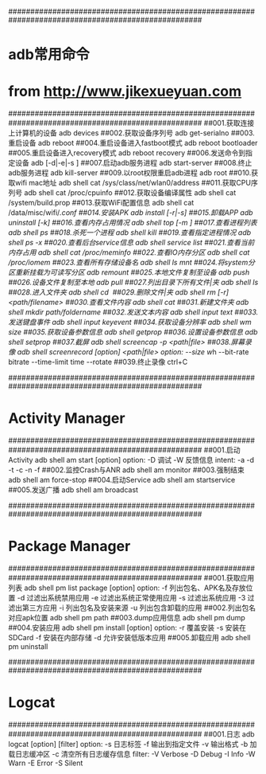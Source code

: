 ####################################################################################################
# adb常用命令
# from http://www.jikexueyuan.com
####################################################################################################
##001.获取连接上计算机的设备
adb devices
##002.获取设备序列号
adb get-serialno
##003.重启设备
adb reboot
##004.重启设备进入fastboot模式
adb reboot bootloader
##005.重启设备进入recovery模式
adb reboot recovery
##006.发送命令到指定设备
adb [-d|-e|-s <serialNumber>] <command>
##007.启动adb服务进程
adb start-server
##008.终止adb服务进程
adb kill-server
##009.以root权限重启adb进程
adb root
##010.获取wifi mac地址
adb shell cat /sys/class/net/wlan0/address
##011.获取CPU序列号
adb shell cat /proc/cpuinfo
##012.获取设备编译属性
adb shell cat /system/build.prop
##013.获取WiFi配置信息
adb shell cat /data/misc/wifi/*.conf
##014.安装APK
adb install [-r|-s] <apk-file>
##015.卸载APP
adb uninstall [-k] <package-name>
##016.查看内存占用情况
adb shell top [-m <number>]
##017.查看进程列表
adb shell ps
##018.杀死一个进程
adb shell kill <pid>
##019.查看指定进程情况
adb shell ps -x <pid>
##020.查看后台service信息
adb shell service list
##021.查看当前内存占用
adb shell cat /proc/meminfo
##022.查看IO内存分区
adb shell cat /proc/iomem
##023.查看所有存储设备名
adb shell ls mnt
##024.将system分区重新挂载为可读写分区
adb remount
##025.本地文件复制至设备
adb push <local> <remote>
##026.设备文件复制至本地
adb pull <remote> <local>
##027.列出目录下所有文件|夹
adb shell ls
##028.进入文件夹
adb shell cd <folder>
##029.删除文件|夹
adb shell rm [-r] <path/filename>
##030.查看文件内容
adb shell cat <file>
##031.新建文件夹
adb shell mkdir path/foldername
##032.发送文本内容
adb shell input text <content>
##033.发送键盘事件
adb shell input keyevent <keycode>
##034.获取设备分辨率
adb shell wm size
##035.获取设备参数信息
adb shell getprop <key>
##036.设置设备参数信息
adb shell setprop <key> <value>
##037.截屏
adb shell screencap -p <path|file>
##038.屏幕录像
adb shell screenrecord [option] <path|file>
option:
        --size w*h
        --bit-rate bitrate
        --time-limit time
        --rotate
##039.终止录像
ctrl+C

####################################################################################################
# Activity Manager
####################################################################################################
##001.启动Activity
adb shell am start [option] <intent>
option:
        -D 调试
        -W 反馈信息
intent:
        -a <action>
        -d <data-uri>
        -t <mime-type>
        -c <category>
        -n <component>
        -f <flags>
##002.监控Crash与ANR
adb shell am monitor
##003.强制结束
adb shell am force-stop <package-name>
##004.启动Service
adb shell am startservice <intent>
##005.发送广播
adb shell am broadcast <intent>

####################################################################################################
# Package Manager
####################################################################################################
##001.获取应用列表
adb shell pm list package [option] <filter>
option:
        -f 列出包名、APK名及存放位置
        -d 过滤出系统禁用应用
        -e 过滤出系统正常使用应用
        -s 过滤出系统应用
        -3 过滤出第三方应用
        -i 列出包名及安装来源
        -u 列出包含卸载的应用
##002.列出包名对应apk位置
adb shell pm path <package-name>
##003.dump应用信息
adb shell pm dump <package-name>
##004.安装应用
adb shell pm install [option] <apk-file>
option:
        -r 覆盖安装
        -s 安装在SDCard
        -f 安装在内部存储
        -d 允许安装低版本应用
##005.卸载应用
adb shell pm uninstall <package-name>

####################################################################################################
# Logcat
####################################################################################################
##001.日志
adb logcat [option] [filter]
option:
        -s 日志标签
        -f 输出到指定文件
        -v 输出格式
        -b 加载日志缓冲区
        -c 清空所有日志缓存信息
filter:
        -V Verbose
        -D Debug
        -I Info
        -W Warn
        -E Error
        -S Silent
